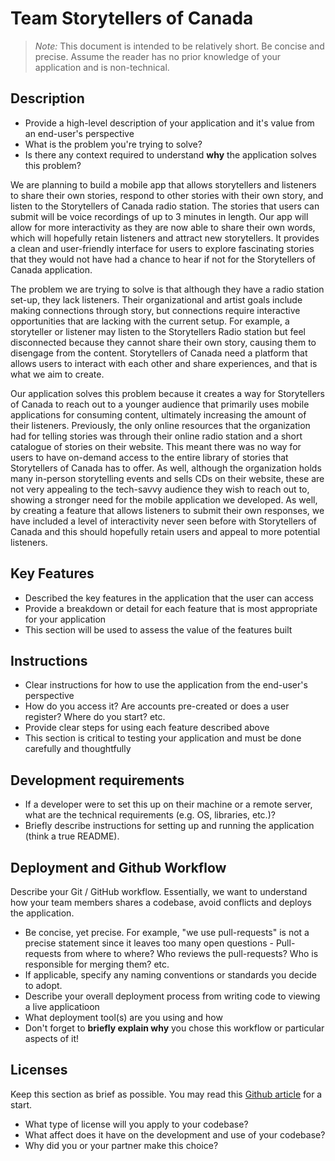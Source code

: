 # Team Storytellers of Canada

> _Note:_ This document is intended to be relatively short. Be concise and precise. Assume the reader has no prior knowledge of your application and is non-technical. 

## Description 
 * Provide a high-level description of your application and it's value from an end-user's perspective
 * What is the problem you're trying to solve?
 * Is there any context required to understand **why** the application solves this problem?

We are planning to build a mobile app that allows storytellers and listeners to share their own stories, respond to other stories with their own story, and listen to the Storytellers of Canada radio station. The stories that users can submit will be voice recordings of up to 3 minutes in length. Our app will allow for more interactivity as they are now able to share their own words, which will hopefully retain listeners and attract new storytellers. It provides a clean and user-friendly interface for users to explore fascinating stories that they would not have had a chance to hear if not for the Storytellers of Canada application.

The problem we are trying to solve is that although they have a radio station set-up, they lack listeners. Their organizational and artist goals include making connections through story, but connections require interactive opportunities that are lacking with the current setup. For example, a storyteller or listener may listen to the Storytellers Radio station but feel disconnected because they cannot share their own story, causing them to disengage from the content. Storytellers of Canada need a platform that allows users to interact with each other and share experiences, and that is what we aim to create.

Our application solves this problem because it creates a way for Storytellers of Canada to reach out to a younger audience that primarily uses mobile applications for consuming content, ultimately increasing the amount of their listeners. Previously, the only online resources that the organization had for telling stories was through their online radio station and a short catalogue of stories on their website. This meant there was no way for users to have on-demand access to the entire library of stories that Storytellers of Canada has to offer. As well, although the organization holds many in-person storytelling events and sells CDs on their website, these are not very appealing to the tech-savvy audience they wish to reach out to, showing a stronger need for the mobile application we developed. As well, by creating a feature that allows listeners to submit their own responses, we have included a level of interactivity never seen before with Storytellers of Canada and this should hopefully retain users and appeal to more potential listeners.

## Key Features
 * Described the key features in the application that the user can access
 * Provide a breakdown or detail for each feature that is most appropriate for your application
 * This section will be used to assess the value of the features built

## Instructions
 * Clear instructions for how to use the application from the end-user's perspective
 * How do you access it? Are accounts pre-created or does a user register? Where do you start? etc. 
 * Provide clear steps for using each feature described above
 * This section is critical to testing your application and must be done carefully and thoughtfully
 
 ## Development requirements
 * If a developer were to set this up on their machine or a remote server, what are the technical requirements (e.g. OS, libraries, etc.)?
 * Briefly describe instructions for setting up and running the application (think a true README).
 
 ## Deployment and Github Workflow

Describe your Git / GitHub workflow. Essentially, we want to understand how your team members shares a codebase, avoid conflicts and deploys the application.

 * Be concise, yet precise. For example, "we use pull-requests" is not a precise statement since it leaves too many open questions - Pull-requests from where to where? Who reviews the pull-requests? Who is responsible for merging them? etc.
 * If applicable, specify any naming conventions or standards you decide to adopt.
 * Describe your overall deployment process from writing code to viewing a live applicatioon
 * What deployment tool(s) are you using and how
 * Don't forget to **briefly explain why** you chose this workflow or particular aspects of it!

 ## Licenses 

 Keep this section as brief as possible. You may read this [Github article](https://help.github.com/en/github/creating-cloning-and-archiving-repositories/licensing-a-repository) for a start.

 * What type of license will you apply to your codebase?
 * What affect does it have on the development and use of your codebase?
 * Why did you or your partner make this choice?
